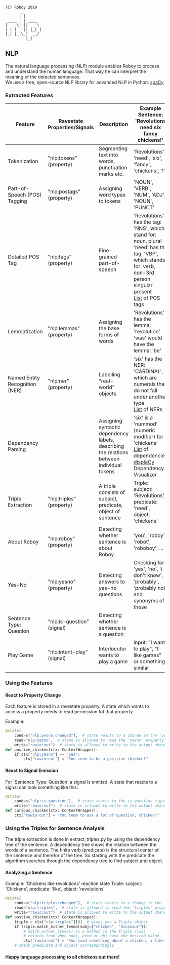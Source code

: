 ```
(C) Roboy 2019            
       _        
      | |       
 ____ | | ____  
|  _ \| ||  _ \ 
| | | | || |_| |
|_| |_|\_)  __/ 
         |_|                                                                 
```

## NLP

The natural language processing (NLP) module enables Roboy to process and understand the human language. 
That way he can interpret the meaning of the detected sentences.  
We use a free, open-source NLP library for advanced NLP in Python: [spaCy](https://spacy.io/) 


### Extracted Features

| Feature                           | Ravestate Properties/Signals  | Description                                                                               | Example Sentence: 'Revolutions need six fancy chickens!'|
| -------------                     | --------------------          |-------------------------------                                                            | ------------------------------|
| Tokenization                      | "nlp:tokens" (property)       | Segmenting text into words, punctuation marks etc.                                        | 'Revolutions', 'need', 'six', 'fancy', 'chickens', '!'|
| Part-of-Speech (POS) Tagging      | "nlp:postags" (property)      | Assigning word types to tokens                                                            | 'NOUN', 'VERB', 'NUM', 'ADJ', 'NOUN', 'PUNCT' |
| Detailed POS Tag                  | "nlp:tags" (property)         | Fine-grained part-of-speech                                                               | 'Revolutions' has the tag: 'NNS', which stand for: noun, plural <br> 'need' has the tag: 'VBP', which stands for: verb, non-3rd person singular present <br> [List](https://spacy.io/api/annotation#pos-tagging)  of POS tags|
| Lemmatization                     | "nlp:lemmas" (property)       | Assigning the base forms of words                                                         | 'Revolutions' has the lemma: 'revolution' <br>  'was' would have the lemma: 'be'|
| Named Entity Recognition (NER)    | "nlp:ner" (property)          | Labelling "real-world" objects                                                            | 'six' has the NER: 'CARDINAL', which are numerals that do not fall under another type <br>  [List](https://spacy.io/api/annotation#named-entities)  of NERs|
| Dependency Parsing                |                               | Assigning syntactic dependency labels, describing the relations between individual tokens | 'six' is a 'nummod' (numeric modifier) for 'chickens' <br> [List](https://spacy.io/api/annotation#dependency-parsing)  of dependencies <br> [displaCy](https://explosion.ai/demos/displacy) Dependency Visualizer|
| Triple Extraction                 | "nlp:triples" (property)      | A triple consists of subject, predicate, object of sentence                               | Triple: subject: 'Revolutions', predicate: 'need', object: 'chickens' |
| About Roboy                       | "nlp:roboy"  (property)       | Detecting whether sentence is about Roboy                                                 | 'you', 'roboy', 'robot', 'roboboy', ... |
| Yes-No                            | "nlp:yesno" (property)        | Detecting answers to yes-no questions                                                     | Checking for 'yes', 'no', 'i don't know', 'probably', 'probably not' and synonyms of these                           |
| Sentence Type: Question           | "nlp:is-question" (signal)    | Detecting whether sentence is a question                                                  |                                                |
| Play Game                         | "nlp:intent-play" (signal)    | Interlocutor wants to play a game                                                         | input: "I want to play", "I like games" or something similar    |

### Using the Features

#### React to Property Change
Each feature is stored in a ravestate property. 
A state which wants to access a property needs to read permission fot that property.

Example:

```python
@state(
    cond=s("nlp:yesno:changed"),  # state reacts to a change in the 'yesno' property
    read="nlp:yesno",  # state is allowed to read the 'yesno' property
    write="rawio:out")  # state is allowed to write to the output chanel 
def postive_chicken(ctx: ContextWrapper):
    if ctx["nlp:yesno"] == "yes":
        ctx["rawio:out"] = "You seem to be a positive chicken!"

```

#### React to Signal Emission
For 'Sentence Type: Question' a signal is emitted. 
A state that reacts to a signal can look something like this: 


```python
@state(
    cond=s("nlp:is-question"),  # state reacts to the is-question signal
    write="rawio:out")  # state is allowed to write to the output chanel 
def curious_chicken(ctx: ContextWrapper):
    ctx["rawio:out"] = "You seem to ask a lot of question, chicken!"

```

### Using the Triples for Sentence Analysis
The triple extraction is done in extract_triples.py by using the dependency tree of the sentence. 
A dependency tree shows the relation between the words of a sentence.
The finite verb (predicate) is the structural center of the sentence and therefor of the tree.
So starting with the predicate the algorithm searches through the dependency tree to find subject and object.

#### Analyzing a Sentence
Example: 'Chickens like revolutions' reaction state
Triple: subject: 'Chickens', predicate: 'like', object: 'revolutions'

```python
@state(
    cond=s("nlp:triples:changed"),  # state reacts to a change in the 'triples' property
    read="nlp:triples",  # state is allowed to read the 'triples' property
    write="rawio:out")  # state is allowed to write to the output chanel 
def postive_chicken(ctx: ContextWrapper):
    triple = ctx["nlp:triples"][0]  # gives you a Triple object
    if triple.match_either_lemma(subj={"chicken", "dinosaur"}):  
        # match_either_lemma() is a method in the Triple class 
        # returns true when subj, pred or obj have the desired value
        ctx["rawio:out"] = "You said something about a chicken, i like chickens!"
    # check predicate and object correspondingly

```

#### Happy language processing to all chickens out there!
